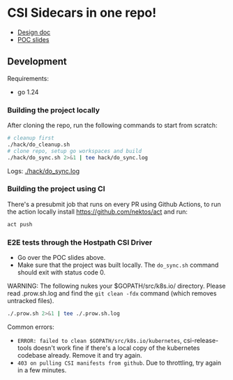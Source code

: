 # CSI Sidecars in one repo!

- [Design doc](https://docs.google.com/document/d/1z7OU79YBnvlaDgcvmtYVnUAYFX1w9lyrgiPTV7RXjHM/edit)
- [POC slides](https://docs.google.com/presentation/d/1lldJYYf2WVxgv4O3Wgdefrq3ZAN7s3Mwx-GL_CRmakE/edit?slide=id.g401c104a3c_0_0#slide=id.g401c104a3c_0_0)

## Development

Requirements:

- go 1.24

### Building the project locally

After cloning the repo, run the following commands to start from scratch:

```bash
# cleanup first
./hack/do_cleanup.sh
# clone repo, setup go workspaces and build
./hack/do_sync.sh 2>&1 | tee hack/do_sync.log
```

Logs: [./hack/do_sync.log](./hack/do_sync.log)

### Building the project using CI

There's a presubmit job that runs on every PR using Github Actions,
to run the action locally install https://github.com/nektos/act and run:

```bash
act push
```

### E2E tests through the Hostpath CSI Driver

- Go over the POC slides above.
- Make sure that the project was built locally. The `do_sync.sh` command should exit with status code 0.

WARNING: The following nukes your $GOPATH/src/k8s.io/ directory. Please read .prow.sh.log
and find the `git clean -fdx` command (which removes untracked files).

```bash
./.prow.sh 2>&1 | tee ./.prow.sh.log
```

Common errors:

- `ERROR: failed to clean $GOPATH/src/k8s.io/kubernetes`, csi-release-tools doesn't work fine
  if there's a local copy of the kubernetes codebase already. Remove it and try again.
- `403 on pulling CSI manifests from github`. Due to throttling, try again in a few minutes.
